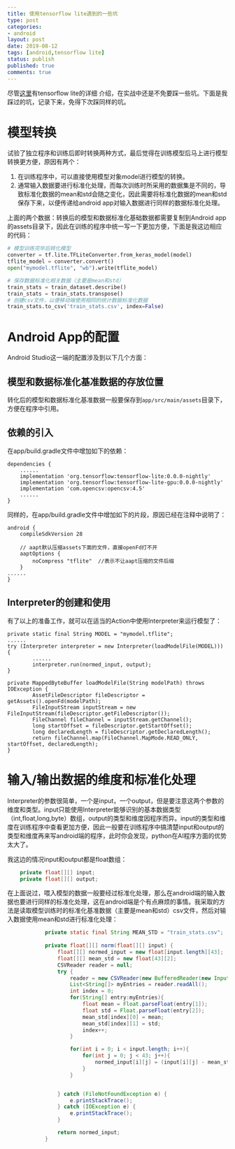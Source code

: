 ```yaml
---
title: 使用tensorflow lite遇到的一些坑
type: post
categories:
- android
layout: post
date: 2019-08-12
tags: [android,tensorflow lite]
status: publish
published: true
comments: true
---
```


尽管[这里](https://tensorflow.google.cn/lite)有tensorflow lite的详细
介绍，在实战中还是不免要踩一些坑。下面是我踩过的坑，记录下来，免得下次踩同样的坑。

# 模型转换

试验了独立程序和训练后即时转换两种方式，最后觉得在训练模型后马上进行模型转换更方便，原因有两个：

1. 在训练程序中，可以直接使用模型对象model进行模型的转换。
2. 通常输入数据要进行标准化处理，而每次训练时所采用的数据集是不同的，导致标准化数据的mean和std会随之变化，因此需要将标准化数据的mean和std保存下来，以便传递给android app对输入数据进行同样的数据标准化处理。

上面的两个数据：转换后的模型和数据标准化基础数据都需要复制到Android app的assets目录下，因此在训练的程序中统一写一下更加方便，下面是我这边相应的代码：

```python
# 模型训练完毕后转化模型
converter = tf.lite.TFLiteConverter.from_keras_model(model)
tflite_model = converter.convert()
open("mymodel.tflite", "wb").write(tflite_model)
```

```python
# 保存数据标准化相关数据（主要是mean和std）
train_stats = train_dataset.describe()
train_stats = train_stats.transpose()
# 创建csv文件，以便移动端使用相同的统计数据标准化数据
train_stats.to_csv('train_stats.csv', index=False)
```



# Android App的配置

Android Studio这一端的配置涉及到以下几个方面：

## 模型和数据标准化基准数据的存放位置

转化后的模型和数据标准化基准数据一般要保存到`app/src/main/assets`目录下，方便在程序中引用。

## 依赖的引入

在app/build.gradle文件中增加如下的依赖：

```
dependencies {
    ......
    implementation 'org.tensorflow:tensorflow-lite:0.0.0-nightly'
    implementation 'org.tensorflow:tensorflow-lite-gpu:0.0.0-nightly'
    implementation 'com.opencsv:opencsv:4.5'
    ......
}
```

同样的，在app/build.gradle文件中增加如下的片段，原因已经在注释中说明了：

```
android {
    compileSdkVersion 28

    // aapt默认压缩assets下面的文件，直接openFd打不开
    aaptOptions {
        noCompress "tflite"  //表示不让aapt压缩的文件后缀
    }
......
}
```

## Interpreter的创建和使用

有了以上的准备工作，就可以在适当的Action中使用Interpreter来运行模型了：

```
private static final String MODEL = "mymodel.tflite";
......
try (Interpreter interpreter = new Interpreter(loadModelFile(MODEL))) {
        ......
        interpreter.run(normed_input, output);
}

private MappedByteBuffer loadModelFile(String modelPath) throws IOException {
        AssetFileDescriptor fileDescriptor = getAssets().openFd(modelPath);
        FileInputStream inputStream = new FileInputStream(fileDescriptor.getFileDescriptor());
        FileChannel fileChannel = inputStream.getChannel();
        long startOffset = fileDescriptor.getStartOffset();
        long declaredLength = fileDescriptor.getDeclaredLength();
        return fileChannel.map(FileChannel.MapMode.READ_ONLY, startOffset, declaredLength);
}
```

# 输入/输出数据的维度和标准化处理

Interpreter的参数很简单，一个是input，一个output，但是要注意这两个参数的维度和类型。input只能使用Interpreter能够识别的基本数据类型（int,float,long,byte）数组，output的类型和维度因程序而异。input的类型和维度在训练程序中查看更加方便，因此一般要在训练程序中搞清楚input和output的类型和维度再来写android端的程序，此时你会发现，python在AI程序方面的优势太大了。

我这边的情况input和output都是float数组：

```java
    private float[][] input;
    private float[][] output;
```

在上面说过，喂入模型的数据一般要经过标准化处理，那么在android端的输入数据也要进行同样的标准化处理，这在android端是个有点麻烦的事情。我采取的方法是读取模型训练时的标准化基准数据（主要是mean和std）csv文件，然后对输入数据使用mean和std进行标准化处理：

```java
            private static final String MEAN_STD = "train_stats.csv";
            
            private float[][] norm(float[][] input) {
                float[][] normed_input = new float[input.length][43];
                float[][] mean_std = new float[43][2];
                CSVReader reader = null;
                try {
                    reader = new CSVReader(new BufferedReader(new InputStreamReader(getAssets().open(MEAN_STD))));
                    List<String[]> myEntries = reader.readAll();
                    int index = 0;
                    for(String[] entry:myEntries){
                        float mean = Float.parseFloat(entry[1]);
                        float std = Float.parseFloat(entry[2]);
                        mean_std[index][0] = mean;
                        mean_std[index][1] = std;
                        index++;
                    }

                    for(int i = 0; i < input.length; i++){
                        for(int j = 0; j < 43; j++){
                            normed_input[i][j] = (input[i][j] - mean_std[j][0])/mean_std[j][1];
                        }
                    }


                } catch (FileNotFoundException e) {
                    e.printStackTrace();
                } catch (IOException e) {
                    e.printStackTrace();
                }

                return normed_input;
            }
```



